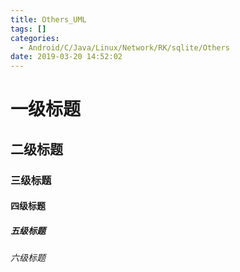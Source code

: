 ```yaml
---
title: Others_UML
tags: []
categories:
  - Android/C/Java/Linux/Network/RK/sqlite/Others
date: 2019-03-20 14:52:02
---
```



# 一级标题

## 二级标题

### 三级标题

#### 四级标题 

##### 五级标题

###### 六级标题


<!-- more -->



